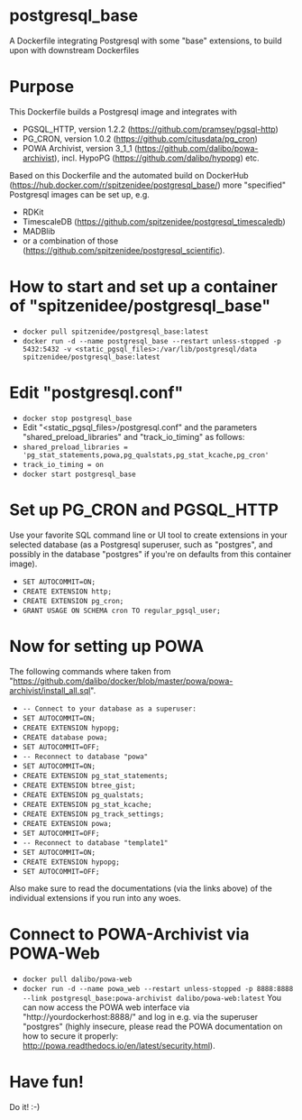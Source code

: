 # postgresql_base
A Dockerfile integrating Postgresql with some "base" extensions, to build upon with downstream Dockerfiles

# Purpose
This Dockerfile builds a Postgresql image and integrates with
* PGSQL_HTTP, version 1.2.2 (https://github.com/pramsey/pgsql-http)
* PG_CRON, version 1.0.2 (https://github.com/citusdata/pg_cron)
* POWA Archivist, version 3_1_1 (https://github.com/dalibo/powa-archivist), incl. HypoPG (https://github.com/dalibo/hypopg) etc.

Based on this Dockerfile and the automated build on DockerHub (https://hub.docker.com/r/spitzenidee/postgresql_base/) more "specified" Postgresql images can be set up, e.g.
* RDKit
* TimescaleDB (https://github.com/spitzenidee/postgresql_timescaledb)
* MADBlib
* or a combination of those (https://github.com/spitzenidee/postgresql_scientific).

# How to start and set up a container of "spitzenidee/postgresql_base"
* `docker pull spitzenidee/postgresql_base:latest`
* `docker run -d --name postgresql_base --restart unless-stopped -p 5432:5432 -v <static_pgsql_files>:/var/lib/postgresql/data spitzenidee/postgresql_base:latest`

# Edit "postgresql.conf"
* `docker stop postgresql_base`
* Edit "<static_pgsql_files>/postgresql.conf" and the parameters "shared_preload_libraries" and "track_io_timing" as follows:
* `shared_preload_libraries = 'pg_stat_statements,powa,pg_qualstats,pg_stat_kcache,pg_cron'`
* `track_io_timing = on`
* `docker start postgresql_base`

# Set up PG_CRON and PGSQL_HTTP
Use your favorite SQL command line or UI tool to create extensions in your selected database (as a Postgresql superuser, such as "postgres", and possibly in the database "postgres" if you're on defaults from this container image).
* `SET AUTOCOMMIT=ON;`
* `CREATE EXTENSION http;`
* `CREATE EXTENSION pg_cron;`
* `GRANT USAGE ON SCHEMA cron TO regular_pgsql_user;`

# Now for setting up POWA
The following commands where taken from "https://github.com/dalibo/docker/blob/master/powa/powa-archivist/install_all.sql".
* `-- Connect to your database as a superuser:`
* `SET AUTOCOMMIT=ON;`
* `CREATE EXTENSION hypopg;`
* `CREATE database powa;`
* `SET AUTOCOMMIT=OFF;`
* `-- Reconnect to database "powa"`
* `SET AUTOCOMMIT=ON;`
* `CREATE EXTENSION pg_stat_statements;`
* `CREATE EXTENSION btree_gist;`
* `CREATE EXTENSION pg_qualstats;`
* `CREATE EXTENSION pg_stat_kcache;`
* `CREATE EXTENSION pg_track_settings;`
* `CREATE EXTENSION powa;`
* `SET AUTOCOMMIT=OFF;`
* `-- Reconnect to database "template1"`
* `SET AUTOCOMMIT=ON;`
* `CREATE EXTENSION hypopg;`
* `SET AUTOCOMMIT=OFF;`

Also make sure to read the documentations (via the links above) of the individual extensions if you run into any woes.

# Connect to POWA-Archivist via POWA-Web
* `docker pull dalibo/powa-web`
* `docker run -d --name powa_web --restart unless-stopped -p 8888:8888 --link postgresql_base:powa-archivist dalibo/powa-web:latest`
You can now access the POWA web interface via "http://yourdockerhost:8888/" and log in e.g. via the superuser "postgres" (highly insecure, please read the POWA documentation on how to secure it properly: http://powa.readthedocs.io/en/latest/security.html).

# Have fun!
Do it! :-)
